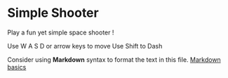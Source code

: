 # Simple Shooter
Play a fun yet simple space shooter !

Use W A S D or arrow keys to move
Use Shift to Dash

Consider using **Markdown** syntax to format the text in this file. [Markdown basics](https://www.markdownguide.org/getting-started/)


